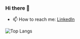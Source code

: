 ### Hi there 👋

<!--- 🔭 I’m currently working on Image Segmentaion.
- 🌱 I’m currently learning Deep Learning.
- 👯 I’m looking to collaborate on Kaggle.-->
- 📫 How to reach me: [LinkedIn](https://www.linkedin.com/in/its-mohdanas/)

<!-- [![Top Langs](https://github-readme-stats.vercel.app/api/top-langs/?username=anuraghazra&langs_count=8)](https://github.com/anuraghazra/github-readme-stats)] -->


![Top Langs](https://github-readme-stats.vercel.app/api/top-langs/?username=its-mohdanas&layout=compact&theme=dracula)

<!--![](https://github-readme-stats.vercel.app/api?username=its-mohdanas&&show_icons=true&theme=dracula)-->

<!-- &theme=tokyonight -->


<!--
- 🤔 I’m looking for help with 
- 💬 Ask me about ...

- ⚡ Fun fact: ...
-->
